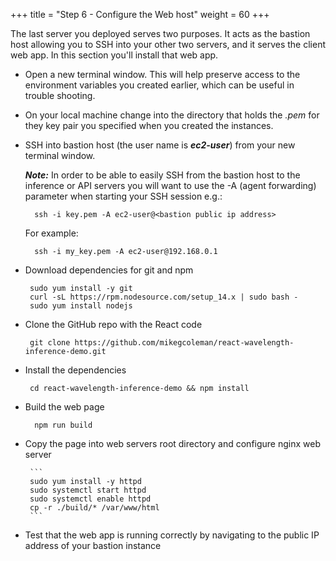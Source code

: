 +++
title = "Step 6 - Configure the Web host"
weight = 60
+++

The last server you deployed serves two purposes. It acts as the bastion host allowing you to SSH into your other two servers, and it serves the client web app. In this section you'll install that web app.

* Open a new terminal window. This will help preserve access to the environment variables you created earlier, which can be useful in trouble shooting. 

* On your local machine change into the directory that holds the  *.pem* for they key pair you specified when you created the instances. 

* SSH into bastion host (the user name is ***ec2-user***) from your new terminal window. 

    ***Note:*** In order to be able to easily SSH from the bastion host to the inference or API servers you will want to use the -A (agent forwarding) parameter when starting your SSH session e.g.:

        ssh -i key.pem -A ec2-user@<bastion public ip address>

    For example:

        ssh -i my_key.pem -A ec2-user@192.168.0.1

*  Download dependencies for git and npm

        sudo yum install -y git
        curl -sL https://rpm.nodesource.com/setup_14.x | sudo bash -
        sudo yum install nodejs

*  Clone the GitHub repo with the React code
    
        git clone https://github.com/mikegcoleman/react-wavelength-inference-demo.git

*  Install the dependencies

        cd react-wavelength-inference-demo && npm install

* Build the web page

        npm run build

*  Copy the page into web servers root directory and configure nginx web server
        
        ```
        sudo yum install -y httpd
        sudo systemctl start httpd
        sudo systemctl enable httpd
        cp -r ./build/* /var/www/html 
        ```

*  Test that the web app is running correctly by navigating to the
    public IP address of your bastion instance
